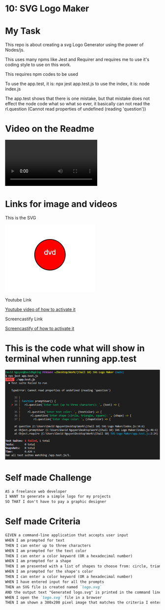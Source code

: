 # 10: SVG Logo Maker

# My Task

This repo is about creating a svg Logo Generator using the power of Nodes/js.

This uses many npms like Jest and Requirer and requires me to use it's
coding style to use on this work.

This requires npm codes to be used

To use the app.test, it is: npx jest app.test.js
to use the index, it is: node index.js

The app.test shows that there is one mistake, but that mistake does not effect the node code what so what
so ever, it basically can not read the rl.question (Cannot read properties of undefined (reading 'question'))

# Video on the Readme
<video controls>
  <source src="./Maddusk.mp4" type="video/mp4">
  Your browser does not support the video tag.
</video>

# Links for image and videos
This is the SVG

![This is what it will create in svg on browser](./Images/dvd.png)

Youtube Link

[Youtube video of how to activate it](https://youtu.be/uELK94k_VCA)

Screencastify Link

[Screencastify of how to activate it](https://watch.screencastify.com/v/dEFWtur5rvX6P5U7z856)


# This is the code what will show in terminal when running app.test

![This is the code that shows when doing tests](./Images/Capture.PNG)

# Self made Challenge

```md
AS a freelance web developer
I WANT to generate a simple logo for my projects
SO THAT I don't have to pay a graphic designer
```

# Self made Criteria

```md
GIVEN a command-line application that accepts user input
WHEN I am prompted for text
THEN I can enter up to three characters
WHEN I am prompted for the text color
THEN I can enter a color keyword (OR a hexadecimal number)
WHEN I am prompted for a shape
THEN I am presented with a list of shapes to choose from: circle, triangle, and square
WHEN I am prompted for the shape's color
THEN I can enter a color keyword (OR a hexadecimal number)
WHEN I have entered input for all the prompts
THEN an SVG file is created named `logo.svg`
AND the output text "Generated logo.svg" is printed in the command line
WHEN I open the `logo.svg` file in a browser
THEN I am shown a 300x200 pixel image that matches the criteria I entered
```
